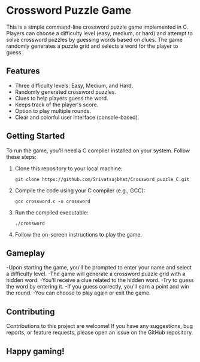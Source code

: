 # Crossword Puzzle Game

This is a simple command-line crossword puzzle game implemented in C. Players can choose a difficulty level (easy, medium, or hard) and attempt to solve crossword puzzles by guessing words based on clues. The game randomly generates a puzzle grid and selects a word for the player to guess.

## Features

- Three difficulty levels: Easy, Medium, and Hard.
- Randomly generated crossword puzzles.
- Clues to help players guess the word.
- Keeps track of the player's score.
- Option to play multiple rounds.
- Clear and colorful user interface (console-based).

## Getting Started

To run the game, you'll need a C compiler installed on your system. Follow these steps:

1. Clone this repository to your local machine:

   ```
   git clone https://github.com/Srivatsajbhat/Crossword_puzzle_C.git
   ```
2. Compile the code using your C compiler (e.g., GCC):
   ```
   gcc crossword.c -o crossword
   ```
3. Run the compiled executable:
   ```
   ./crossword
   ```
4. Follow the on-screen instructions to play the game.

## Gameplay
-Upon starting the game, you'll be prompted to enter your name and select a difficulty level.
-The game will generate a crossword puzzle grid with a hidden word.
-You'll receive a clue related to the hidden word.
-Try to guess the word by entering it.
-If you guess correctly, you'll earn a point and win the round.
-You can choose to play again or exit the game.

## Contributing
Contributions to this project are welcome! If you have any suggestions, bug reports, or feature requests, please open an issue on the GitHub repository.

## Happy gaming!
